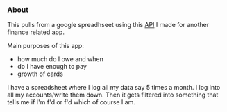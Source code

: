 ### About

This pulls from a google spreadhseet using this [API](https://github.com/jdc-cunningham/burn-rate/tree/master/api) I made for another finance related app.

Main purposes of this app:
- how much do I owe and when
- do I have enough to pay
- growth of cards

I have a spreadsheet where I log all my data say 5 times a month. I log into all my accounts/write them down. Then it gets filtered into something that tells me if I'm f'd or f'd which of course I am.
